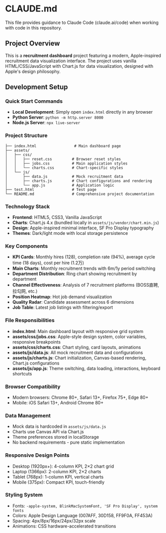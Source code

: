 # CLAUDE.md

This file provides guidance to Claude Code (claude.ai/code) when working with code in this repository.

## Project Overview
This is a **recruitment dashboard** project featuring a modern, Apple-inspired recruitment data visualization interface. The project uses vanilla HTML/CSS/JavaScript with Chart.js for data visualization, designed with Apple's design philosophy.

## Development Setup

### Quick Start Commands
- **Local Development**: Simply open `index.html` directly in any browser
- **Python Server**: `python -m http.server 8000`
- **Node.js Server**: `npx live-server`

### Project Structure
```
├── index.html                 # Main dashboard page
├── assets/
│   ├── css/
│   │   ├── reset.css         # Browser reset styles
│   │   ├── jobs.css          # Main application styles
│   │   └── charts.css        # Chart-specific styles
│   └── js/
│       ├── data.js           # Mock recruitment data
│       ├── charts.js         # Chart configurations and rendering
│       └── app.js            # Application logic
├── test.html                 # Test page
└── README.md                 # Comprehensive project documentation
```

### Technology Stack
- **Frontend**: HTML5, CSS3, Vanilla JavaScript
- **Charts**: Chart.js 4.x (bundled locally in `assets/js/vendor/chart.min.js`)
- **Design**: Apple-inspired minimal interface, SF Pro Display typography
- **Themes**: Dark/light mode with local storage persistence

### Key Components
- **KPI Cards**: Monthly hires (128), completion rate (94%), average cycle time (18 days), cost per hire (1.2万)
- **Main Charts**: Monthly recruitment trends with 6m/1y period switching
- **Department Distribution**: Ring chart showing recruitment by department
- **Channel Effectiveness**: Analysis of 7 recruitment platforms (BOSS直聘, 拉勾网, etc.)
- **Position Heatmap**: Hot job demand visualization
- **Quality Radar**: Candidate assessment across 6 dimensions
- **Job Table**: Latest job listings with filtering/export

### File Responsibilities
- **index.html**: Main dashboard layout with responsive grid system
- **assets/css/jobs.css**: Apple-style design system, color variables, responsive breakpoints
- **assets/css/charts.css**: Chart styling, card layouts, animations
- **assets/js/data.js**: All mock recruitment data and configurations
- **assets/js/charts.js**: Chart initialization, Canvas-based rendering, Chart.js configurations
- **assets/js/app.js**: Theme switching, data loading, interactions, keyboard shortcuts

### Browser Compatibility
- Modern browsers: Chrome 80+, Safari 13+, Firefox 75+, Edge 80+
- Mobile: iOS Safari 13+, Android Chrome 80+

### Data Management
- Mock data is hardcoded in `assets/js/data.js`
- Charts use Canvas API via Chart.js
- Theme preferences stored in localStorage
- No backend requirements - pure static implementation

### Responsive Design Points
- Desktop (1920px+): 4-column KPI, 2×2 chart grid
- Laptop (1366px): 2-column KPI, 2×2 charts
- Tablet (768px): 1-column KPI, vertical charts
- Mobile (375px): Compact KPI, touch-friendly

### Styling System
- Fonts: `-apple-system, BlinkMacSystemFont, 'SF Pro Display', system fonts`
- Colors: Apple Design Language (007AFF, 30D158, FF9F0A, FF453A)
- Spacing: 4px/8px/16px/24px/32px scale
- Animations: CSS hardware-accelerated transitions